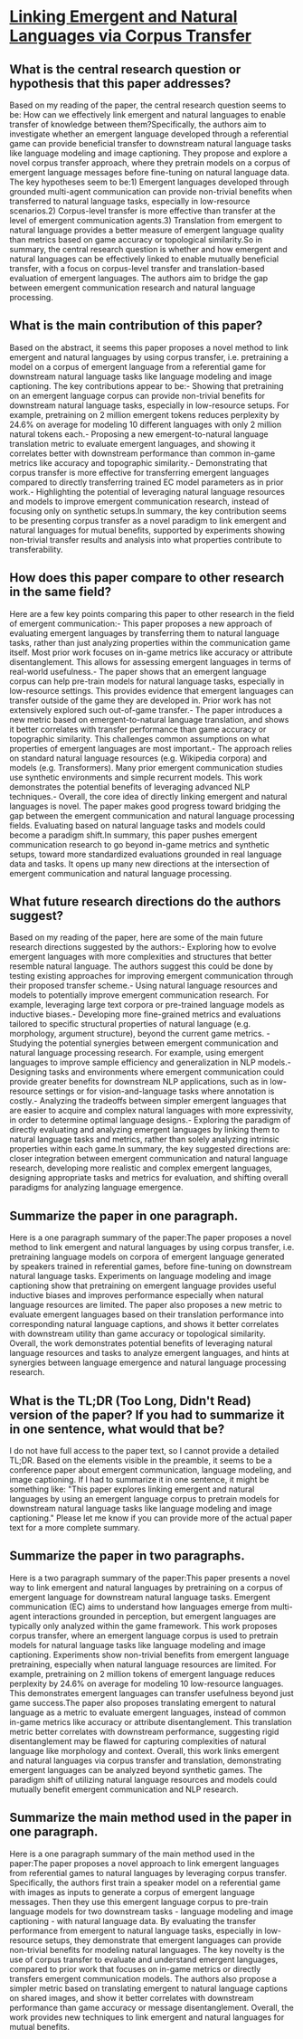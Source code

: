# [Linking Emergent and Natural Languages via Corpus Transfer](https://arxiv.org/abs/2203.13344)

## What is the central research question or hypothesis that this paper addresses?

Based on my reading of the paper, the central research question seems to be: How can we effectively link emergent and natural languages to enable transfer of knowledge between them?Specifically, the authors aim to investigate whether an emergent language developed through a referential game can provide beneficial transfer to downstream natural language tasks like language modeling and image captioning. They propose and explore a novel corpus transfer approach, where they pretrain models on a corpus of emergent language messages before fine-tuning on natural language data. The key hypotheses seem to be:1) Emergent languages developed through grounded multi-agent communication can provide non-trivial benefits when transferred to natural language tasks, especially in low-resource scenarios.2) Corpus-level transfer is more effective than transfer at the level of emergent communication agents.3) Translation from emergent to natural language provides a better measure of emergent language quality than metrics based on game accuracy or topological similarity.So in summary, the central research question is whether and how emergent and natural languages can be effectively linked to enable mutually beneficial transfer, with a focus on corpus-level transfer and translation-based evaluation of emergent languages. The authors aim to bridge the gap between emergent communication research and natural language processing.


## What is the main contribution of this paper?

Based on the abstract, it seems this paper proposes a novel method to link emergent and natural languages by using corpus transfer, i.e. pretraining a model on a corpus of emergent language from a referential game for downstream natural language tasks like language modeling and image captioning. The key contributions appear to be:- Showing that pretraining on an emergent language corpus can provide non-trivial benefits for downstream natural language tasks, especially in low-resource setups. For example, pretraining on 2 million emergent tokens reduces perplexity by 24.6% on average for modeling 10 different languages with only 2 million natural tokens each.- Proposing a new emergent-to-natural language translation metric to evaluate emergent languages, and showing it correlates better with downstream performance than common in-game metrics like accuracy and topographic similarity.- Demonstrating that corpus transfer is more effective for transferring emergent languages compared to directly transferring trained EC model parameters as in prior work.- Highlighting the potential of leveraging natural language resources and models to improve emergent communication research, instead of focusing only on synthetic setups.In summary, the key contribution seems to be presenting corpus transfer as a novel paradigm to link emergent and natural languages for mutual benefits, supported by experiments showing non-trivial transfer results and analysis into what properties contribute to transferability.


## How does this paper compare to other research in the same field?

Here are a few key points comparing this paper to other research in the field of emergent communication:- This paper proposes a new approach of evaluating emergent languages by transferring them to natural language tasks, rather than just analyzing properties within the communication game itself. Most prior work focuses on in-game metrics like accuracy or attribute disentanglement. This allows for assessing emergent languages in terms of real-world usefulness.- The paper shows that an emergent language corpus can help pre-train models for natural language tasks, especially in low-resource settings. This provides evidence that emergent languages can transfer outside of the game they are developed in. Prior work has not extensively explored such out-of-game transfer.- The paper introduces a new metric based on emergent-to-natural language translation, and shows it better correlates with transfer performance than game accuracy or topographic similarity. This challenges common assumptions on what properties of emergent languages are most important.- The approach relies on standard natural language resources (e.g. Wikipedia corpora) and models (e.g. Transformers). Many prior emergent communication studies use synthetic environments and simple recurrent models. This work demonstrates the potential benefits of leveraging advanced NLP techniques.- Overall, the core idea of directly linking emergent and natural languages is novel. The paper makes good progress toward bridging the gap between the emergent communication and natural language processing fields. Evaluating based on natural language tasks and models could become a paradigm shift.In summary, this paper pushes emergent communication research to go beyond in-game metrics and synthetic setups, toward more standardized evaluations grounded in real language data and tasks. It opens up many new directions at the intersection of emergent communication and natural language processing.


## What future research directions do the authors suggest?

Based on my reading of the paper, here are some of the main future research directions suggested by the authors:- Exploring how to evolve emergent languages with more complexities and structures that better resemble natural language. The authors suggest this could be done by testing existing approaches for improving emergent communication through their proposed transfer scheme.- Using natural language resources and models to potentially improve emergent communication research. For example, leveraging large text corpora or pre-trained language models as inductive biases.- Developing more fine-grained metrics and evaluations tailored to specific structural properties of natural language (e.g. morphology, argument structure), beyond the current game metrics. - Studying the potential synergies between emergent communication and natural language processing research. For example, using emergent languages to improve sample efficiency and generalization in NLP models.- Designing tasks and environments where emergent communication could provide greater benefits for downstream NLP applications, such as in low-resource settings or for vision-and-language tasks where annotation is costly.- Analyzing the tradeoffs between simpler emergent languages that are easier to acquire and complex natural languages with more expressivity, in order to determine optimal language designs.- Exploring the paradigm of directly evaluating and analyzing emergent languages by linking them to natural language tasks and metrics, rather than solely analyzing intrinsic properties within each game.In summary, the key suggested directions are: closer integration between emergent communication and natural language research, developing more realistic and complex emergent languages, designing appropriate tasks and metrics for evaluation, and shifting overall paradigms for analyzing language emergence.


## Summarize the paper in one paragraph.

Here is a one paragraph summary of the paper:The paper proposes a novel method to link emergent and natural languages by using corpus transfer, i.e. pretraining language models on corpora of emergent language generated by speakers trained in referential games, before fine-tuning on downstream natural language tasks. Experiments on language modeling and image captioning show that pretraining on emergent language provides useful inductive biases and improves performance especially when natural language resources are limited. The paper also proposes a new metric to evaluate emergent languages based on their translation performance into corresponding natural language captions, and shows it better correlates with downstream utility than game accuracy or topological similarity. Overall, the work demonstrates potential benefits of leveraging natural language resources and tasks to analyze emergent languages, and hints at synergies between language emergence and natural language processing research.


## What is the TL;DR (Too Long, Didn't Read) version of the paper? If you had to summarize it in one sentence, what would that be?

I do not have full access to the paper text, so I cannot provide a detailed TL;DR. Based on the elements visible in the preamble, it seems to be a conference paper about emergent communication, language modeling, and image captioning. If I had to summarize it in one sentence, it might be something like: "This paper explores linking emergent and natural languages by using an emergent language corpus to pretrain models for downstream natural language tasks like language modeling and image captioning." Please let me know if you can provide more of the actual paper text for a more complete summary.


## Summarize the paper in two paragraphs.

Here is a two paragraph summary of the paper:This paper presents a novel way to link emergent and natural languages by pretraining on a corpus of emergent language for downstream natural language tasks. Emergent communication (EC) aims to understand how languages emerge from multi-agent interactions grounded in perception, but emergent languages are typically only analyzed within the game framework. This work proposes corpus transfer, where an emergent language corpus is used to pretrain models for natural language tasks like language modeling and image captioning. Experiments show non-trivial benefits from emergent language pretraining, especially when natural language resources are limited. For example, pretraining on 2 million tokens of emergent language reduces perplexity by 24.6% on average for modeling 10 low-resource languages. This demonstrates emergent languages can transfer usefulness beyond just game success.The paper also proposes translating emergent to natural language as a metric to evaluate emergent languages, instead of common in-game metrics like accuracy or attribute disentanglement. This translation metric better correlates with downstream performance, suggesting rigid disentanglement may be flawed for capturing complexities of natural language like morphology and context. Overall, this work links emergent and natural languages via corpus transfer and translation, demonstrating emergent languages can be analyzed beyond synthetic games. The paradigm shift of utilizing natural language resources and models could mutually benefit emergent communication and NLP research.


## Summarize the main method used in the paper in one paragraph.

Here is a one paragraph summary of the main method used in the paper:The paper proposes a novel approach to link emergent languages from referential games to natural languages by leveraging corpus transfer. Specifically, the authors first train a speaker model on a referential game with images as inputs to generate a corpus of emergent language messages. Then they use this emergent language corpus to pre-train language models for two downstream tasks - language modeling and image captioning - with natural language data. By evaluating the transfer performance from emergent to natural language tasks, especially in low-resource setups, they demonstrate that emergent languages can provide non-trivial benefits for modeling natural languages. The key novelty is the use of corpus transfer to evaluate and understand emergent languages, compared to prior work that focuses on in-game metrics or directly transfers emergent communication models. The authors also propose a simpler metric based on translating emergent to natural language captions on shared images, and show it better correlates with downstream performance than game accuracy or message disentanglement. Overall, the work provides new techniques to link emergent and natural languages for mutual benefits.

